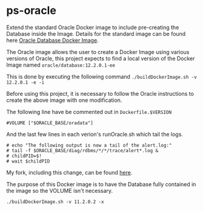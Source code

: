 # ps-oracle

Extend the standard Oracle Docker image to include pre-creating the Database inside the Image. Details for the standard image can be found here [Oracle Database Docker Image](https://github.com/oracle/docker-images/tree/master/OracleDatabase/SingleInstance).

The Oracle image allows the user to create a Docker Image using various versions of Oracle, this project expects to find a local version of the Docker Image named ```oracle/database:12.2.0.1-ee```

This is done by executing the following command ```./buildDockerImage.sh -v 12.2.0.1 -e -i```

Before using this project, it is necessary to follow the Oracle instructions to create the above image with one modification.

The following line have be commented out in ```Dockerfile.$VERSION```
```
#VOLUME ["$ORACLE_BASE/oradata"]
```
And the last few lines in each verion's runOracle.sh which tail the logs.
```
# echo "The following output is now a tail of the alert.log:"
# tail -f $ORACLE_BASE/diag/rdbms/*/*/trace/alert*.log &
# childPID=$!
# wait $childPID
```

My fork, including this change, can be found [here](https://github.com/pksheldon4/oracle-docker-images/tree/master/OracleDatabase/SingleInstance).

The purpose of this Docker image is to have the Database fully contained in the image so the VOLUME isn't necessary.


```
./buildDockerImage.sh -v 11.2.0.2 -x

```

